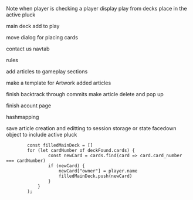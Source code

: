 <!-- deck/discard pile/stack search -->
<!-- menu on cards and piles -->
<!-- shuffle -->
<!-- add all board cards to context -->
<!-- player info display -->
Note when player is checking a player display
play from decks
place in the active pluck
<!-- toggle for extra slots -->
<!-- defending cards and tokens
                            onMouseEnter={() => {
                                console.log(defending, defendingCard)
                                if (!defending === objectName) {
                                    handleHoveredCard(zoneArray[0])
                                } else {
                                    handleHoveredCard(defendingCard)
                                }
                            }} -->
<!-- return cards to the hand -->
<!-- send cards to the discard pile -->
<!-- return cards to deck -->
<!-- place cards underneath stacks -->
<!-- toggle for perspective tool -->
<!-- large background for simulator page -->
<!-- hide lightswitch and back-to-top -->
<!-- play area menu - move, flip, discard, swap, return -->
<!-- stack modal menu - move, discard, swap, return -->
main deck add to play
<!-- active pluck menu - move, discard, return -->
<!-- place option will include active pluck -->
<!-- place from hand -->
<!-- move from active pluck to play areas -->
<!-- send cards in the active pluck to the discard pile -->
<!-- discard entire stacks -->
<!-- stack right click menu: discard move -->
move dialog for placing cards
<!-- card details when hovering -->
<!-- card tokens on hover -->
<!-- After crashing selecting a new deck crashes it again -->
contact us navtab
<!-- player actions tab -->
<!-- modal for deck select -->
<!-- remove footer, lightSwitch and backToTop when in simulator -->
<!-- Glossary object -->
rules
<!-- site news slider -->

<!-- article model

article = {
    title: string
    subtitle:
    author:
    created:
    updated:
    section:
    text:
    images: {
        int(paragraph number): [
            {
                src
                caption
                link
                order
                alt
            }
        ]
    }
}

change story model to article -->

<!-- dedicated article row -->
<!-- favoriting for articles -->
add articles to gameplay sections
<!-- make a site links object similar to images object for articles -->
make a template for Artwork added articles
<!-- make card images clickable in articles -->
<!-- site links need to work for internal and external sites -->
finish backtrack through commits
make article delete and pop up

<!-- card sheet pdf generator -->


finish acount page

hashmapping
<!-- pagination for decks and cards -->

save article creation and editting to session storage or state
facedown object to include active pluck
<!-- add card ownership to card objects -->
            const filledMainDeck = []
            for (let cardNumber of deckFound.cards) {
                    const newCard = cards.find(card => card.card_number === cardNumber)
                    if (newCard) {
                        newCard["owner"] = player.name
                        filledMainDeck.push(newCard)
                    }
                }
            );

